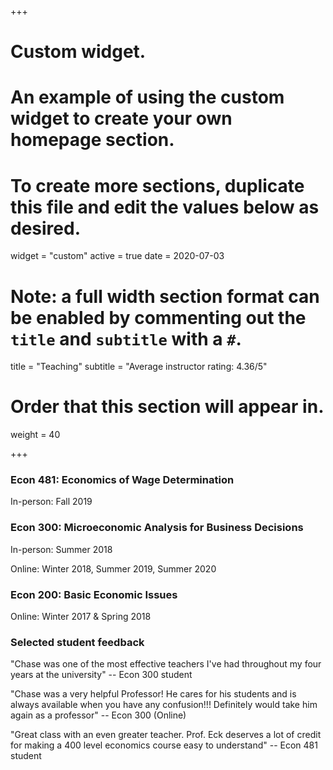 +++
# Custom widget.
# An example of using the custom widget to create your own homepage section.
# To create more sections, duplicate this file and edit the values below as desired.
widget = "custom"
active = true
date = 2020-07-03

# Note: a full width section format can be enabled by commenting out the `title` and `subtitle` with a `#`.
title = "Teaching"
subtitle = "Average instructor rating: 4.36/5"

# Order that this section will appear in.
weight = 40

+++

### Econ 481: Economics of Wage Determination
In-person: Fall 2019
### Econ 300: Microeconomic Analysis for Business Decisions

In-person: Summer 2018   

Online: Winter 2018, Summer 2019, Summer 2020

### Econ 200: Basic Economic Issues
Online: Winter 2017 & Spring 2018

### Selected student feedback
"Chase was one of the most effective teachers I've had throughout my four years
at the university" -- Econ 300 student


"Chase was a very helpful Professor! He cares for his students and is always
available when you have any confusion!!! Definitely would take him again as a
professor" -- Econ 300 (Online)

"Great class with an even greater teacher. Prof. Eck deserves a lot of credit for  making a 400 level economics course easy to understand" -- Econ 481 student



<!-- ## Online
- Econ 300: Microeconomic Analysis for Business Decisions
    - Summer 2020
    - Summer 2019
    - Winter 2018
- Econ 200: Basic Economic Issues
    - Spring 2018
    - Winter 2017 -->

<!-- ## Selected Student Feedback -->
